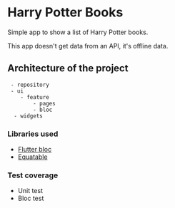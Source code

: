 # Harry Potter Books

Simple app to show a list of Harry Potter books.

This app doesn't get data from an API, it's offline data.


## Architecture of the project

````
 - repository
 - ui
    - feature
        - pages
        - bloc
  - widgets
````

### Libraries used


- [Flutter bloc](https://pub.dev/packages/flutter_bloc)
- [Equatable](https://pub.dev/packages/equatable)


### Test coverage

- Unit test
- Bloc test
